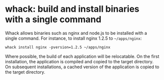 # whack: build and install binaries with a single command

Whack allows binaries such as nginx and node.js to be installed with a single
command. For instance, to install nginx 1.2.5 to `~/apps/nginx`:

    whack install nginx -pversion=1.2.5 ~/apps/nginx
    
Where possible, the build of each application will be relocatable. On the first
installation, the application is compiled and copied to the target directory. On
subsequent installations, a cached version of the application is copied to the
target directory.


